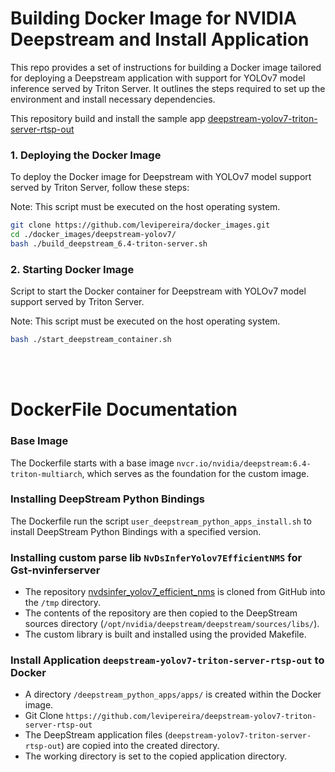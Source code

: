 # Building Docker Image for NVIDIA Deepstream and Install Application

This repo provides a set of instructions for building a Docker image tailored for deploying a Deepstream application with support for YOLOv7 model inference served by Triton Server. It outlines the steps required to set up the environment and install necessary dependencies.


This repository build and install the sample app [deepstream-yolov7-triton-server-rtsp-out](https://github.com/levipereira/deepstream-yolov7-triton-server-rtsp-out)


### 1. Deploying the Docker Image 

To deploy the Docker image for Deepstream with YOLOv7 model support served by Triton Server, follow these steps:

Note: This script must be executed on the host operating system.

```bash
git clone https://github.com/levipereira/docker_images.git
cd ./docker_images/deepstream-yolov7/
bash ./build_deepstream_6.4-triton-server.sh
```

### 2. Starting Docker Image 
Script to start the Docker container for Deepstream with YOLOv7 model support served by Triton Server.

Note: This script must be executed on the host operating system.

``` bash
bash ./start_deepstream_container.sh
```
<br><br>
# DockerFile Documentation
### Base Image
The Dockerfile starts with a base image `nvcr.io/nvidia/deepstream:6.4-triton-multiarch`, which serves as the foundation for the custom image.

### Installing DeepStream Python Bindings
The Dockerfile run the script `user_deepstream_python_apps_install.sh` to install DeepStream Python Bindings with a specified version.

### Installing custom parse lib `NvDsInferYolov7EfficientNMS` for Gst-nvinferserver 
- The repository [nvdsinfer_yolov7_efficient_nms](https://github.com/levipereira/nvdsinfer_yolov7_efficient_nms) is cloned from GitHub into the `/tmp` directory.
- The contents of the repository are then copied to the DeepStream sources directory (`/opt/nvidia/deepstream/deepstream/sources/libs/`).
- The custom library is built and installed using the provided Makefile.

### Install Application `deepstream-yolov7-triton-server-rtsp-out` to Docker
- A directory `/deepstream_python_apps/apps/` is created within the Docker image.
- Git Clone `https://github.com/levipereira/deepstream-yolov7-triton-server-rtsp-out`
- The DeepStream application files (`deepstream-yolov7-triton-server-rtsp-out`) are copied into the created directory.
- The working directory is set to the copied application directory.

 
